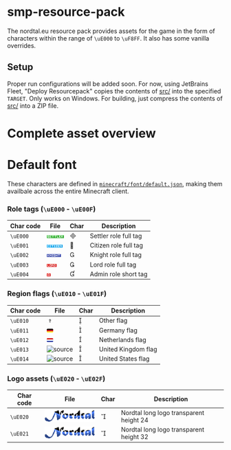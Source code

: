# smp-resource-pack
The nordtal.eu resource pack provides assets for the game in the form of characters within the range of `\uE000` to `\uF8FF`. It also has some vanilla overrides.

## Setup
Proper run configurations will be added soon. For now, using JetBrains Fleet, "Deploy Resourcepack" copies the contents of [src/](src/) into the specified `TARGET`. Only works on Windows.
For building, just compress the contents of [src/](src/) into a ZIP file.

# Complete asset overview

# Default font
These characters are defined in [`minecraft/font/default.json`](src/assets/minecraft/font/default.json), making them availbale across the entire Minecraft client. 

### Role tags (`\uE000` - `\uE00F`)
| Char code      | File      | Char | Description |
|----------------|-----------|------|-------------|
| `\uE000`| ![source](src/assets/nordtal/textures/tags/settler.png) |  | Settler role full tag |
| `\uE001`| ![source](src/assets/nordtal/textures/tags/citizen.png) |  | Citizen role full tag |
| `\uE002`| ![source](src/assets/nordtal/textures/tags/knight.png) |  | Knight role full tag |
| `\uE003`| ![source](src/assets/nordtal/textures/tags/lord.png) |  | Lord role full tag |
| `\uE004`| ![source](src/assets/nordtal/textures/tags/a.png) |  | Admin role short tag |

### Region flags (`\uE010` - `\uE01F`)
| Char code      | File      | Char | Description |
|----------------|-----------|------|-------------|
| `\uE010`| ![source](src/assets/nordtal/textures/flags/other.png) |  | Other flag |
| `\uE011`| ![source](src/assets/nordtal/textures/flags/germany.png) |  | Germany flag |
| `\uE012`| ![source](src/assets/nordtal/textures/flags/netherlands.png) |  | Netherlands flag |
| `\uE013`| ![source](src/assets/nordtal/textures/flags/uk.png) |  | United Kingdom flag |
| `\uE014`| ![source](src/assets/nordtal/textures/flags/us.png) |  | United States flag |

### Logo assets (`\uE020` - `\uE02F`)
| Char code      | File      | Char | Description |
|----------------|-----------|------|-------------|
| `\uE020`| ![source](src/assets/nordtal/textures/assets/logo.png) |  | Nordtal long logo transparent height 24 |
| `\uE021`| ![source](src/assets/nordtal/textures/assets/logo.png) |  | Nordtal long logo transparent height 32 |
